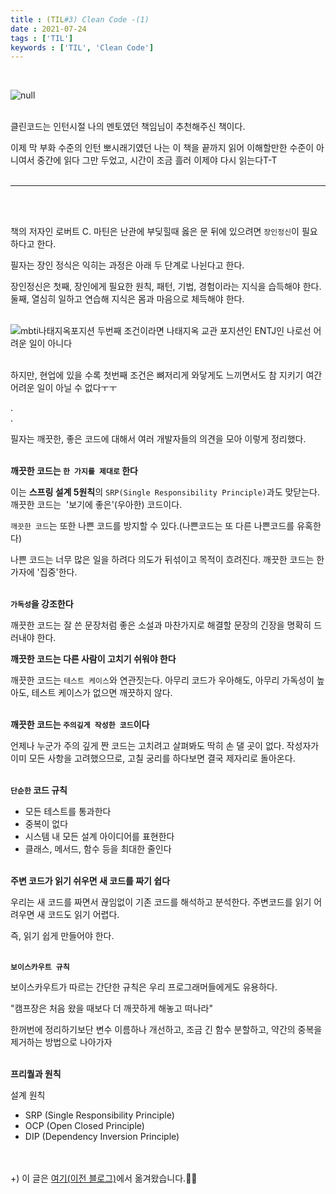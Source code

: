 ```yaml
---
title : (TIL#3) Clean Code -(1)
date : 2021-07-24
tags : ['TIL']
keywords : ['TIL', 'Clean Code']
--- 
```

<br/>

![null](https://img1.daumcdn.net/thumb/R1280x0/?scode=mtistory2&fname=https%3A%2F%2Fblog.kakaocdn.net%2Fdn%2Fcp8PH4%2Fbtq7grjYoot%2FYuFyNquxoBVf7HWAiFoDok%2Fimg.jpg)
<br/><br/>

클린코드는 인턴시절 나의 멘토였던 책임님이 추천해주신 책이다.

이제 막 부화 수준의 인턴 뽀시래기였던 나는 이 책을 끝까지 읽어 이해할만한 수준이 아니여서 중간에 읽다 그만 두었고, 시간이 조금 흘러 이제야 다시 읽는다T-T
<br/><br/>

---
<br/><br/>

책의 저자인 로버트 C. 마틴은 난관에 부딪힐때 옳은 문 뒤에 있으려면 `장인정신`이 필요하다고 한다.

필자는 장인 정식은 익히는 과정은 아래 두 단계로 나뉜다고 한다.

장인정신은 첫째, 장인에게 필요한 원칙, 패턴, 기법, 경험이라는 지식을 습득해야 한다. 
<br/>둘째, 열심히 일하고 연습해 지식은 몸과 마음으로 체득해야 한다.
<br/><br/>

![mbti나태지옥포지션](https://img1.daumcdn.net/thumb/R1280x0/?scode=mtistory2&fname=https%3A%2F%2Fblog.kakaocdn.net%2Fdn%2FMlSSY%2Fbtq7biuFnCU%2FhVUVhZHX5p6LYrScxUgumK%2Fimg.jpg)
두번째 조건이라면 나태지옥 교관 포지션인 ENTJ인 나로선 어려운 일이 아니다
<br/><br/>

하지만, 현업에 있을 수록 첫번째 조건은 뼈저리게 와닿게도 느끼면서도 참 지키기 여간 어려운 일이 아닐 수 없다ㅜㅜ

.<br/>
.
<br/>

필자는 깨끗한, 좋은 코드에 대해서 여러 개발자들의 의견을 모아 이렇게 정리했다.
<br/><br/>

**깨끗한 코드는 `한 가지를 제대로` 한다**
<br/>

이는 **스프링 설계 5원칙**의 `SRP(Single Responsibility Principle)`과도 맞닫는다. 깨끗한 코드는  '보기에 좋은'(우아한) 코드이다.

`깨끗한 코드`는 또한 나쁜 코드를 방지할 수 있다.(나쁜코드는 또 다른 나쁜코드를 유혹한다) 

나쁜 코드는 너무 많은 일을 하려다 의도가 뒤섞이고 목적이 흐려진다. 깨끗한 코드는 한 가자에 '집중'한다. 
<br/><br/>

**`가독성`을 강조한다**

깨끗한 코드는 잘 쓴 문장처럼 좋은 소설과 마찬가지로 해결할 문장의 긴장을 명확히 드러내야 한다.

**깨끗한 코드는 다른 사람이 고치기 쉬워야 한다**

깨끗한 코드는 `테스트 케이스`와 연관짓는다. 아무리 코드가 우아해도, 아무리 가독성이 높아도, 테스트 케이스가 없으면 깨끗하지 않다. 
<br/><br/>

**깨끗한 코드는 `주의깊게 작성한 코드`이다**

언제나 누군가 주의 깊게 짠 코드는 고치려고 살펴봐도 딱히 손 댈 곳이 없다. 작성자가 이미 모든 사항을 고려했으므로, 고칠 궁리를 하다보면 결국 제자리로 돌아온다.
<br/><br/>

**`단순한` 코드 규칙**

-   모든 테스트를 통과한다
-   중복이 없다
-   시스템 내 모든 설계 아이디어를 표현한다
-   클래스, 메서드, 함수 등을 최대한 줄인다
<br/><br/>

**주변 코드가 읽기 쉬우면 새 코드를 짜기 쉽다**

우리는 새 코드를 짜면서 끊임없이 기존 코드를 해석하고 분석한다. 주변코드를 읽기 어려우면 새 코드도 읽기 어렵다. 

즉, 읽기 쉽게 만들어야 한다.
<br/><br/>

**`보이스카우트 규칙`**

보이스카우트가 따르는 간단한 규칙은 우리 프로그래머들에게도 유용하다.

"캠프장은 처음 왔을 때보다 더 깨끗하게 해놓고 떠나라"

한꺼번에 정리하기보단 변수 이름하나 개선하고, 조금 긴 함수 분할하고, 약간의 중복을 제거하는 방법으로 나아가자
<br/><br/>

**프리퀄과 원칙**
<br/>

설계 원칙
-   SRP (Single Responsibility Principle)
-   OCP (Open Closed Principle)
-   DIP (Dependency Inversion Principle)

<br/><br/>
+) 이 글은 [여기(이전 블로그)](https://fascinate-zsoo.tistory.com/24)에서 옮겨왔습니다.🙋‍♀️
<br/><br/>